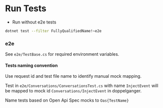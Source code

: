 ﻿# Run Tests

- Run without e2e tests

```bash
dotnet test --filter FullyQualifiedName!~e2e
```

### e2e

See `e2e/TestBase.cs` for required environment variables.

#### Tests naming convention 

Use request id and test file name to identify manual mock mapping.

Test in `e2e/Conversations/ConversationsTest.cs` with name `InjectEvent` will be mapped to mock id `Conversations/InjectEvent` in doppelganger.

Name tests based on Open Api Spec mocks to `Oas{TestName}`
